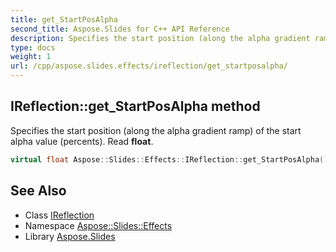 ```yaml
---
title: get_StartPosAlpha
second_title: Aspose.Slides for C++ API Reference
description: Specifies the start position (along the alpha gradient ramp) of the start alpha value (percents). Read float.
type: docs
weight: 1
url: /cpp/aspose.slides.effects/ireflection/get_startposalpha/
---
```

## IReflection::get_StartPosAlpha method


Specifies the start position (along the alpha gradient ramp) of the start alpha value (percents). Read **float**.

```cpp
virtual float Aspose::Slides::Effects::IReflection::get_StartPosAlpha()=0
```

## See Also

* Class [IReflection](../)
* Namespace [Aspose::Slides::Effects](../../)
* Library [Aspose.Slides](../../../)
